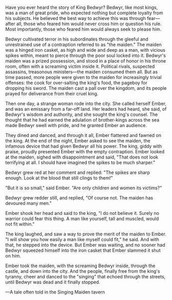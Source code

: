 Have you ever heard the story of King Bedwyr? Bedwyr, like most kings, was a man of great pride, who expected nothing but complete loyalty from his subjects. He believed the best way to achieve this was through fear—after all, those who feared him would never cross him or question his rule. Most importantly, those who feared him would always seek to please him.

Bedwyr cultivated terror in his subordinates through the gleeful and unrestrained use of a contraption referred to as "the maiden." The maiden was a hinged iron casket, as high and wide and deep as a man, with vicious spikes within, meant to pierce through the poor soul locked into it. Bedwyr's maiden was a prized possession, and stood in a place of honor in his throne room, often with a screaming victim inside it. Political rivals, suspected assassins, treasonous ministers—the maiden consumed them all. But as time passed, more people were given to the maiden for increasingly trivial offenses: the cook for over-salting the king's food, the pageboy for dropping his sword. The maiden cast a pall over the kingdom, and its people prayed for deliverance from their cruel king.

Then one day, a strange woman rode into the city. She called herself Ember, and was an emissary from a far-off land. Her leaders had heard, she said, of Bedwyr's wisdom and authority, and she sought the king's counsel. The thought that he had earned the adulation of brother-kings across the sea made Bedwyr swell with pride, and he granted Ember an audience.

They dined and danced, and through it all, Ember flattered and fawned on the king. At the end of the night, Ember asked to see the maiden, the infamous device that had given Bedwyr all his power. The king, giddy with praise, proudly presented Ember with the empty contraption. Ember looked at the maiden, sighed with disappointment and said, "That does not look terrifying at all. I should have imagined the spikes to be much sharper."

Bedwyr grew red at her comment and replied: "The spikes are sharp enough. Look at the blood that still clings to them!"

"But it is so small," said Ember. "Are only children and women its victims?"

Bedwyr grew redder still, and replied, "Of course not. The maiden has devoured many men."

Ember shook her head and said to the king, "I do not believe it. Surely no warrior could fear this thing. A man like yourself, tall and muscled, would not fit within."

The king laughed, and saw a way to prove the merit of the maiden to Ember. "I will show you how easily a man like myself could fit," he said. And with that, he stepped into the device. But Ember was waiting, and no sooner had Bedwyr squeezed himself into the iron casket that Ember slammed it shut on him.

Ember took the maiden, with the screaming Bedwyr inside, through the castle, and down into the city. And the people, finally free from the king's tyranny, cheer and danced to the "singing" that echoed through the streets, until Bedwyr was dead and it finally stopped.

—A tale often told in the Singing Maiden tavern
